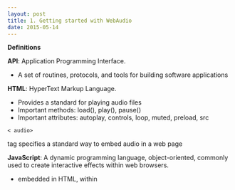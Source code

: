 ```yaml
---
layout: post
title: 1. Getting started with WebAudio
date: 2015-05-14
---
```


**Definitions**

**API**: Application Programming Interface.

- A set of routines, protocols, and tools for building software applications

**HTML**: HyperText Markup Language.

- Provides a standard for playing audio files
- Important methods: load(), play(), pause()
- Important attributes: autoplay, controls, loop, muted, preload, src
```
< audio> 
```
tag specifies a standard way to embed audio in a web page

**JavaScript**: A dynamic programming language, object-oriented, commonly used to create interactive effects within web browsers.

- embedded in HTML, within <script> tags

**AudioContext**: Managing and playing all sounds

- AudioContext connects sound sources to the sound destination
- Only needed once for each audio application created
- Contains AudioNodes
```
var audioContext = new AudioContext()
```

**AudioNodes**: Processing modules for audio signal

LINKS:
[HTML Audio Tag](http://www.w3schools.com/htmL/html5_audio.asp)
[AudioContext](http://www.html5rocks.com/en/tutorials/webaudio/intro/)

